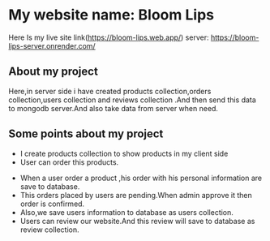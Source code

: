 # My website name: Bloom Lips

Here Is my live site link(https://bloom-lips.web.app/)
server: https://bloom-lips-server.onrender.com/

## About my project

Here,in server side i have created products collection,orders collection,users collection and reviews collection .And then send this data to mongodb server.And also take data from server when need.

## Some points about my project

- I create products collection to show products in my client side
- User can order this products.

* When a user order a product ,his order with his personal information are save to database.
* This orders placed by users are pending.When admin approve it then order is confirmed.
* Also,we save users information to database as users collection.
* Users can review our website.And this review will save to database as review collection.
